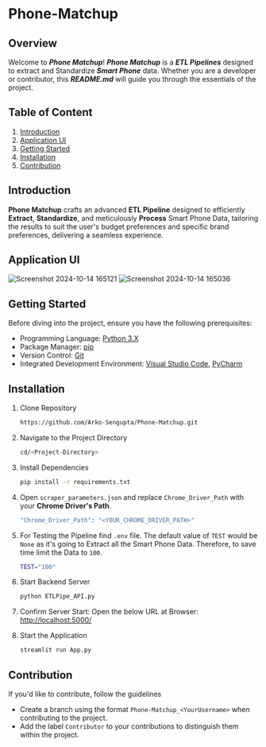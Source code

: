 # Phone-Matchup

## Overview
Welcome to _**Phone Matchup**_! _**Phone Matchup**_ is a _**ETL Pipelines**_ designed to extract and Standardize _**Smart Phone**_ data. Whether you are a developer or contributor, this _**README.md**_ will guide you through the essentials of the project.

## Table of Content
1. [Introduction](#introduction)
2. [Application UI](#application-ui)
3. [Getting Started](#getting-started)
4. [Installation](#installation)
5. [Contribution](#contribution)

## Introduction
**Phone Matchup** crafts an advanced **ETL Pipeline** designed to efficiently **Extract**, **Standardize**, and meticulously **Process** Smart Phone Data, tailoring the results to suit the user's budget preferences and specific brand preferences, delivering a seamless experience.

## Application UI
![Screenshot 2024-10-14 165121](https://github.com/user-attachments/assets/bc912cb8-b94f-4888-9181-bdef0bf83bdb)
![Screenshot 2024-10-14 165036](https://github.com/user-attachments/assets/d4a8cda1-fcb4-4ac4-8278-153b77bc0055)

## Getting Started
Before diving into the project, ensure you have the following prerequisites:
- Programming Language: [Python 3.X](https://www.python.org/)
- Package Manager: [pip](https://pypi.org/project/pip/)
- Version Control: [Git](https://git-scm.com/)
- Integrated Development Environment: [Visual Studio Code](https://code.visualstudio.com/), [PyCharm](https://www.jetbrains.com/pycharm/)

## Installation
1. Clone Repository
   ```bash
   https://github.com/Arko-Sengupta/Phone-Matchup.git
   ```

2. Navigate to the Project Directory
   ```bash
   cd/<Project-Directory>
   ```

3. Install Dependencies
   ```bash
   pip install -r requirements.txt
   ```

4. Open `scraper_parameters.json` and replace `Chrome_Driver_Path` with your **Chrome Driver's Path**.
   ```bash
   "Chrome_Driver_Path": "<YOUR_CHROME_DRIVER_PATH>"
   ```

5. For Testing the Pipeline find `.env` file. The default value of `TEST` would be `None` as it's going to Extract all the Smart Phone Data. Therefore, to save time limit the Data to `100`.
   ```bash
   TEST="100"
   ```

6. Start Backend Server
   ```bash
   python ETLPipe_API.py
   ```

7. Confirm Server Start: Open the below URL at Browser: [http://localhost:5000/](http://localhost:5000/)

8. Start the Application
   ```bash
   streamlit run App.py
   ```

## Contribution
If you'd like to contribute, follow the guidelines
- Create a branch using the format `Phone-Matchup_<YourUsername>` when contributing to the project.
- Add the label `Contributor` to your contributions to distinguish them within the project.
